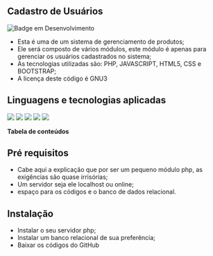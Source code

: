 ## Cadastro de Usuários
![Badge em Desenvolvimento](http://img.shields.io/static/v1?label=STATUS&message=EM%20DESENVOLVIMENTO&color=GREEN&style=for-the-badge)

- Esta é uma de um sistema de gerenciamento de produtos;
- Ele será composto de vários módulos, este módulo é apenas para gerenciar os usuários cadastrados no sistema;
- As tecnologias utilizadas são: PHP, JAVASCRIPT, HTML5, CSS e BOOTSTRAP;
- A licença deste código é GNU3

## Linguagens e tecnologias aplicadas

![](https://img.shields.io/badge/PHP-777BB4?logo=php&logoColor=white&style=for-the-badge) ![](https://img.shields.io/badge/JavaScript-F7DF1E?logo=javascript&logoColor=black&style=for-the-badge) ![](https://img.shields.io/badge/HTML-239120?logo=html5&logoColor=white&style=for-the-badge) ![](https://img.shields.io/badge/CSS-239120?logo=css3&logoColor=white&style=for-the-badge) ![](https://img.shields.io/badge/Bootstrap-563D7C?logo=bootstrap&logoColor=white&style=for-the-badge)


**Tabela de conteúdos**

## Pré requisitos
- Cabe aqui a explicação que por ser um pequeno módulo php, as exigências são quase irrisórias;
- Um servidor seja ele localhost ou online;
- espaço para os códigos e o banco de dados relacional.
## Instalação
- Instalar o seu servidor php;
- Instalar um banco relacional de sua preferência;
- Baixar os códigos do GitHub
